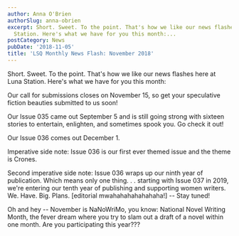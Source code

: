 ```yaml
---
author: Anna O'Brien
authorSlug: anna-obrien
excerpt: Short. Sweet. To the point. That's how we like our news flashes here at Luna
  Station. Here's what we have for you this month:...
postCategory: News
pubDate: '2018-11-05'
title: 'LSQ Monthly News Flash: November 2018'
---
```

Short. Sweet. To the point. That's how we like our news flashes here at Luna Station. Here's what we have for you this month:

Our call for submissions closes on November 15, so get your speculative fiction beauties submitted to us soon!

Our Issue 035 came out September 5 and is still going strong with sixteen stories to entertain, enlighten, and sometimes spook you. Go check it out!

Our Issue 036 comes out December 1.

Imperative side note: Issue 036 is our first ever themed issue and the theme is Crones.

Second imperative side note: Issue 036 wraps up our ninth year of publication. Which means only one thing. . . starting with Issue 037 in 2019, we're entering our tenth year of publishing and supporting women writers. We. Have. Big. Plans. [editorial mwahahahahahahaha!] -- Stay tuned!

Oh and hey -- November is NaNoWriMo, you know: National Novel Writing Month, the fever dream where you try to slam out a draft of a novel within one month. Are you participating this year???